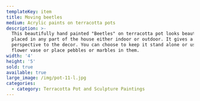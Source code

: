 ```yaml
---
templateKey: item
title: Moving beetles
medium: Acrylic paints on terracotta pots
description: >-
  This beautifully hand painted "Beetles" on terracotta pot looks beautiful when
  placed in any part of the house either indoor or outdoor. It gives a modern
  perspective to the decor. You can choose to keep it stand alone or use as a
  flower vase or place pebbles or marbles in them.
width: '4'
height: '5'
sold: true
available: true
large_image: /img/pot-11-l.jpg
categories:
  - category: Terracotta Pot and Sculpture Paintings
---
```


